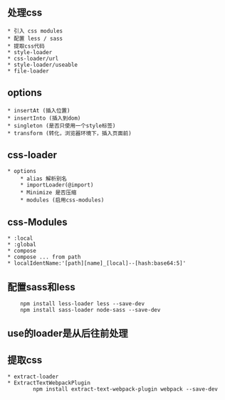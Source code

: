 ## 处理css
	* 引入 css modules
	* 配置 less / sass
	* 提取css代码
	* style-loader
	* css-loader/url
	* style-loader/useable
	* file-loader

## options
	* insertAt (插入位置)
	* insertInto (插入到dom)
	* singleton (是否只使用一个style标签)
	* transform (转化，浏览器环境下，插入页面前)	


## css-loader 
	* options
		* alias 解析别名
		* importLoader(@import)
		* Minimize 是否压缩
		* modules (启用css-modules)


## css-Modules
	* :local
	* :global
	* compose
	* compose ... from path		
	* localIdentName:'[path][name]_[local]--[hash:base64:5]'

## 配置sass和less
		npm install less-loader less --save-dev
		npm install sass-loader node-sass --save-dev	

## use的loader是从后往前处理		

## 提取css
	* extract-loader
	* ExtractTextWebpackPlugin
			npm install extract-text-webpack-plugin webpack --save-dev